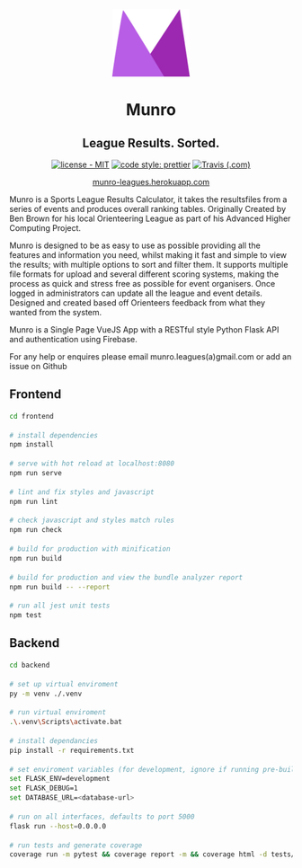 <div align="center">
<img height="120px" src="./frontend/src/assets/images/MunroLogo.png" />

# Munro

## League Results. Sorted.

[![license - MIT](https://img.shields.io/badge/license-MIT-blue?style=flat-square)](https://github.com/brownben/munro/blob/master/LICENSE.md)
[![code style: prettier](https://img.shields.io/badge/code_style-prettier-ff69b4.svg?style=flat-square)](https://github.com/prettier/prettier)
[![Travis (.com)](https://img.shields.io/travis/com/brownben/munro?style=flat-square)](https://travis-ci.com/github/brownben/munro)

[munro-leagues.herokuapp.com](https://munro-leagues.herokuapp.com)

</div>

Munro is a Sports League Results Calculator, it takes the resultsfiles from a series of events and produces overall ranking tables. Originally Created by Ben Brown for his local Orienteering League as part of his Advanced Higher Computing Project.

Munro is designed to be as easy to use as possible providing all the features and information you need, whilst making it fast and simple to view the results; with multiple options to sort and filter them. It supports multiple file formats for upload and several different scoring systems, making the process as quick and stress free as possible for event organisers. Once logged in administrators can update all the league and event details. Designed and created based off Orienteers feedback from what they wanted from the system.

Munro is a Single Page VueJS App with a RESTful style Python Flask API and authentication using Firebase.

For any help or enquires please email munro.leagues(a)gmail.com or add an issue on Github

## Frontend

```bash
cd frontend

# install dependencies
npm install

# serve with hot reload at localhost:8080
npm run serve

# lint and fix styles and javascript
npm run lint

# check javascript and styles match rules
npm run check

# build for production with minification
npm run build

# build for production and view the bundle analyzer report
npm run build -- --report

# run all jest unit tests
npm test
```

## Backend

```bash
cd backend

# set up virtual enviroment
py -m venv ./.venv

# run virtual enviroment
.\.venv\Scripts\activate.bat

# install dependancies
pip install -r requirements.txt

# set enviroment variables (for development, ignore if running pre-built frontend)
set FLASK_ENV=development
set FLASK_DEBUG=1
set DATABASE_URL=<database-url>

# run on all interfaces, defaults to port 5000
flask run --host=0.0.0.0

# run tests and generate coverage
coverage run -m pytest && coverage report -m && coverage html -d tests/coverage


```
